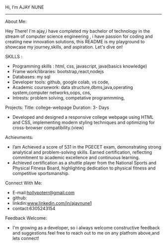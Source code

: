 Hi, I’m AJAY NUNE 
______________________________________________________________________________________________________________________________________________________________________________________________________

About Me:

Hey There! I'm ajay,i have completed my bachelor of technology in the stream of computer science engineering , i have passion for coding and creating new innovation solutions, this README is my playground to showcase my journey,skills, and aspiration. Let's dive on!

SKILLS :
* Programming skills : html, css, javascript, java(basics knowledge)
* Frame work/libraries: bootstrap,react,nodejs
* Databases: my sql
* Developer tools: github, google colab, vs code,
* Academic coursework: data structure,dbms,java,operating system,computer networks,oops, cns,
* Intrests: problem solving, competative programmming,

Projects:
Title:   college-webpage                                                                                                            Duration: 3- Days
* Developed and designed a responsive college webpage using HTML and CSS, implementing modern styling techniques and optimizing for cross-browser compatibility.(view)

Achievments:
* I’am Achieved a score of 531 in the PGECET exam, demonstrating strong analytical and problem-solving skills. Earned certification, reflecting commitment to academic excellence and continuous 
   learning. 
* Achieved certification as a shuttle player from the National Sports and Physical Fitness Board, highlighting dedication to physical fitness and competitive sportsmanship. 

Connect With Me:
* E-mail:hollypoterr@gmail.com
* github:
* linkdin:www.linkedin.com/in/ajaynune1
* contact:6305243154

Feedback Welcome:
* I'm growing as a developer, so i always welcome constructive feedback and suggestions.feel free to reach out to
me on any platfrom above,and lets connect!
